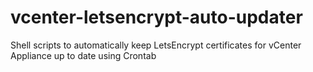 # vcenter-letsencrypt-auto-updater
Shell scripts to automatically keep LetsEncrypt certificates for vCenter Appliance up to date using Crontab
